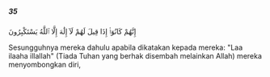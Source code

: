 ##### 35

<span class="ayah">إِنَّهُمْ كَانُوٓا۟ إِذَا قِيلَ لَهُمْ لَآ إِلَٰهَ إِلَّا ٱللَّهُ يَسْتَكْبِرُونَ</span>

<span class="ayah_translation">Sesungguhnya mereka dahulu apabila dikatakan kepada mereka: "Laa ilaaha illallah" (Tiada Tuhan yang berhak disembah melainkan Allah) mereka menyombongkan diri,</span>

